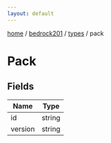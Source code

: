 ```yaml
---
layout: default
---
```


[home](/)  /  [bedrock201](/protocol/bedrock201)  /  [types](/protocol/bedrock201/types)  /  pack

# Pack

## Fields

Name | Type
---|---
id | string
version | string
